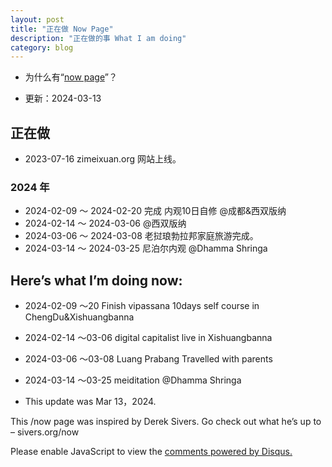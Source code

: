 ```yaml
---
layout: post
title: "正在做 Now Page"
description: "正在做的事 What I am doing"
category: blog
---
```



- 为什么有“[now page](http://nownownow.com/about)”？


- 更新：2024-03-13


## 正在做

- 2023-07-16 zimeixuan.org 网站上线。
  
### 2024 年

- 2024-02-09 ～ 2024-02-20 完成  内观10日自修 @成都&西双版纳
- 2024-02-14 ～ 2024-03-06 @西双版纳
- 2024-03-06 ～ 2024-03-08 老挝琅勃拉邦家庭旅游完成。
- 2024-03-14 ～ 2024-03-25 尼泊尔内观 @Dhamma Shringa




## Here’s what I’m doing now:

- 2024-02-09 ～20  Finish vipassana 10days self course in ChengDu&Xishuangbanna

- 2024-02-14 ～03-06 digital capitalist live in Xishuangbanna
- 2024-03-06 ～03-08 Luang Prabang Travelled with parents
- 2024-03-14 ～03-25 meiditation @Dhamma Shringa

  
- This update was Mar 13，2024.

This /now page was inspired by Derek Sivers. Go check out what he’s up to – sivers.org/now 


<div id="disqus_thread"></div>
<script>

/**
*  RECOMMENDED CONFIGURATION VARIABLES: EDIT AND UNCOMMENT THE SECTION BELOW TO INSERT DYNAMIC VALUES FROM YOUR PLATFORM OR CMS.
*  LEARN WHY DEFINING THESE VARIABLES IS IMPORTANT: https://disqus.com/admin/universalcode/#configuration-variables*/
/*
var disqus_config = function () {
this.page.url = https://violettianjie.github.io;  // Replace PAGE_URL with your page's canonical URL variable
this.page.identifier = https://violettianjie.github.io; // Replace PAGE_IDENTIFIER with your page's unique identifier variable
};
*/
(function() { // DON'T EDIT BELOW THIS LINE
var d = document, s = d.createElement('script');
s.src = 'https://https-violettianjie-github-io-1.disqus.com/embed.js';
s.setAttribute('data-timestamp', +new Date());
(d.head || d.body).appendChild(s);
})();
</script>
<noscript>Please enable JavaScript to view the <a href="https://disqus.com/?ref_noscript">comments powered by Disqus.</a></noscript>


